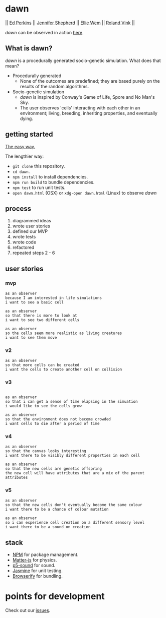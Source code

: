 # dawn

|| [Ed Perkins](https://github.com/edpe) || [Jennifer Shepherd](https://github.com/jenniferemshepherd) || [Ellie Wem](https://github.com/elliewem) || [Roland Vink](https://github.com/rcvink) ||

_dawn_ can be observed in action [here](https://rcvink.github.io/dawn/).

## What is dawn?

_dawn_ is a procedurally generated socio-genetic simulation. What does that mean?

- Procedurally generated
  - None of the outcomes are predefined; they are based purely on the results of the random algorithms.
- Socio-genetic simulation
  - _dawn_ is inspired by Conway's Game of Life, Spore and No Man's Sky.
  - The user observes 'cells' interacting with each other in an environment; living, breeding, inheriting properties, and eventually dying.

## getting started

[The easy way.](https://rcvink.github.io/dawn/)

The lengthier way:
* `git clone` this repository.
* `cd dawn`.
* `npm install` to install dependencies.
* `npm run build` to bundle dependencies.
* `npm test` to run unit tests.
* `open dawn.html` (OSX) or `xdg-open dawn.html` (Linux) to observe _dawn_

## process

1. diagrammed ideas
2. wrote user stories
3. defined our MVP
4. wrote tests
5. wrote code
6. refactored
7. repeated steps 2 - 6

## user stories

### mvp
```
as an observer
because I am interested in life simulations
i want to see a basic cell

as an observer
so that there is more to look at
i want to see two different cells

as an observer
so the cells seem more realistic as living creatures
i want to see them move
```

### v2

```
as an observer
so that more cells can be created
i want the cells to create another cell on collision
```

### v3

```

as an observer
so that i can get a sense of time elapsing in the simuation
i would like to see the cells grow

as an observer
so that the environment does not become crowded
i want cells to die after a period of time
```

### v4

```
as an observer
so that the canvas looks interesting
i want there to be visibly different properties in each cell

as an observer
so that the new cells are genetic offspring
the new cell will have attributes that are a mix of the parent attributes
```

### v5
```
as an observer
so that the new cells don't eventually become the same colour
i want there to be a chance of colour mutation

as an observer
so i can experience cell creation on a different sensory level
i want there to be a sound on creation
```


## stack
* [NPM](https://www.npmjs.com/) for package management.
* [Matter-js](http://brm.io/matter-js/) for physics.
* [p5-sound](https://p5js.org/reference/#/libraries/p5.sound) for sound.
* [Jasmine](https://jasmine.github.io/) for unit testing.
* [Browserify](http://browserify.org/) for bundling.

# points for development
Check out our [issues](https://github.com/jenniferemshepherd/dawn/issues).
